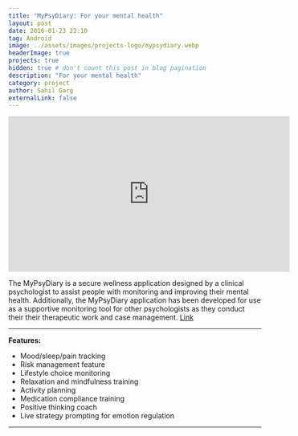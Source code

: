 ```yaml
---
title: "MyPsyDiary: For your mental health"
layout: post
date: 2016-01-23 22:10
tag: Android
image: ../assets/images/projects-logo/mypsydiary.webp
headerImage: true
projects: true
hidden: true # don't count this post in blog pagination
description: "For your mental health"
category: project
author: Sahil Garg
externalLink: false
---
```


<iframe width="560" height="310" src="https://www.youtube.com/embed/3NZs1qLebGo" frameborder="0" allowfullscreen></iframe>

 The MyPsyDiary is a secure wellness application designed by a clinical psychologist to assist people with monitoring and improving their mental health. Additionally, the MyPsyDiary application has been developed for use as a supportive monitoring tool for other psychologists as they conduct their their therapeutic work and case management. [Link](https://play.google.com/store/apps/details?id=com.mypsydiary)

---

**Features:**

- Mood/sleep/pain tracking
- Risk management feature
- Lifestyle choice monitoring
- Relaxation and mindfulness training
- Activity planning
- Medication compliance training
- Positive thinking coach
- Live strategy prompting for emotion regulation

---
